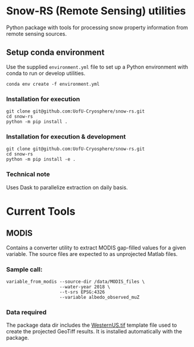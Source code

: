 # Snow-RS (Remote Sensing) utilities

Python package with tools for processing snow property information from
remote sensing sources.

## Setup conda environment

Use the supplied `environment.yml` file to set up a Python environment with
conda to run or develop utilities.

```shell
conda env create -f environment.yml
```

### Installation for execution

```shell
git clone git@github.com:UofU-Cryosphere/snow-rs.git
cd snow-rs
python -m pip install .
```

### Installation for execution & development

```shell
git clone git@github.com:UofU-Cryosphere/snow-rs.git
cd snow-rs
python -m pip install -e .
```

### Technical note

Uses Dask to parallelize extraction on daily basis.

# Current Tools

## MODIS

Contains a converter utility to extract MODIS gap-filled values for a
given variable. The source files are expected to as unprojected Matlab files.

### Sample call:

```shell
variable_from_modis --source-dir /data/MODIS_files \ 
                    --water-year 2018 \
                    --t-srs EPSG:4326
                    --variable albedo_observed_muZ
```

### Data required

The package data dir includes
the [WesternUS.tif](src/snow_rs/data/modis/README.md)
template file used to create the projected GeoTiff results.
It is installed automatically with the package.
